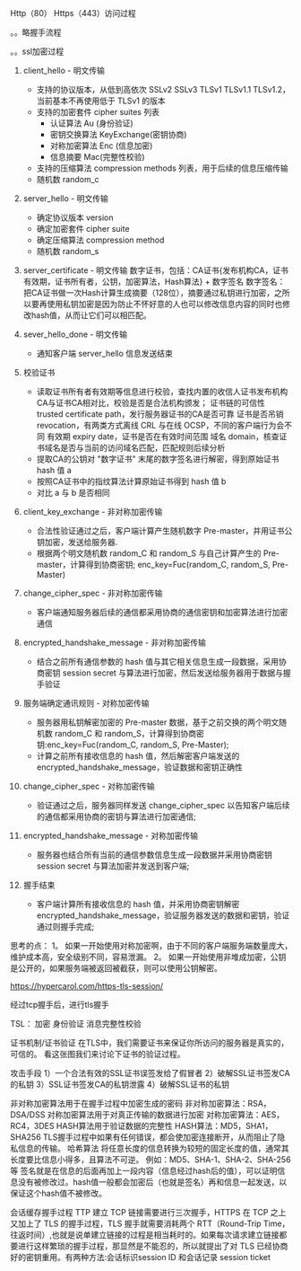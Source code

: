 Http（80） Https（443）访问过程

。。略握手流程

。。ssl加密过程

1. client_hello - 明文传输
    * 支持的协议版本，从低到高依次 SSLv2 SSLv3 TLSv1 TLSv1.1 TLSv1.2，当前基本不再使用低于 TLSv1 的版本
    * 支持的加密套件 cipher suites 列表
        * 认证算法 Au (身份验证)
        * 密钥交换算法 KeyExchange(密钥协商)
        * 对称加密算法 Enc (信息加密)
        * 信息摘要 Mac(完整性校验)
    * 支持的压缩算法 compression methods 列表，用于后续的信息压缩传输
    * 随机数 random_c





2. server_hello - 明文传输
    * 确定协议版本 version
    * 确定加密套件 cipher suite
    * 确定压缩算法 compression method
    * 随机数 random_s


3. server_certificate - 明文传输
数字证书，包括：CA证书{发布机构CA，证书有效期，证书所有者，公钥，加密算法，Hash算法} + 数字签名
    数字签名：把CA证书做一次Hash计算生成摘要（128位），摘要通过私钥进行加密，之所以要再使用私钥加密是因为防止不怀好意的人也可以修改信息内容的同时也修改hash值，从而让它们可以相匹配。

4. sever_hello_done - 明文传输
    * 通知客户端 server_hello 信息发送结束






5. 校验证书
    * 读取证书所有者有效期等信息进行校验，查找内置的收信人证书发布机构CA与证书CA相对比，校验是否是合法机构颁发；
        证书链的可信性 trusted certificate path，发行服务器证书的CA是否可靠
        证书是否吊销 revocation，有两类方式离线 CRL 与在线 OCSP，不同的客户端行为会不同
        有效期 expiry date，证书是否在有效时间范围
        域名 domain，核查证书域名是否与当前的访问域名匹配，匹配规则后续分析
    * 提取CA的公钥对 "数字证书" 末尾的数字签名进行解密，得到原始证书 hash 值 a
    * 按照CA证书中的指纹算法计算原始证书得到 hash 值 b
    * 对比 a 与 b 是否相同




6. client_key_exchange - 非对称加密传输
    * 合法性验证通过之后，客户端计算产生随机数字 Pre-master，并用证书公钥加密，发送给服务器.
    * 根据两个明文随机数 random_C 和 random_S 与自己计算产生的 Pre-master，计算得到协商密钥; enc_key=Fuc(random_C, random_S, Pre-Master)

7. change_cipher_spec - 非对称加密传输
    * 客户端通知服务器后续的通信都采用协商的通信密钥和加密算法进行加密通信

8. encrypted_handshake_message - 非对称加密传输
    * 结合之前所有通信参数的 hash 值与其它相关信息生成一段数据，采用协商密钥 session secret 与算法进行加密，然后发送给服务器用于数据与握手验证





9. 服务端确定通讯规则 - 对称加密传输
    * 服务器用私钥解密加密的 Pre-master 数据，基于之前交换的两个明文随机数 random_C 和 random_S，计算得到协商密钥:enc_key=Fuc(random_C, random_S, Pre-Master);
    * 计算之前所有接收信息的 hash 值，然后解密客户端发送的 encrypted_handshake_message，验证数据和密钥正确性

10. change_cipher_spec - 对称加密传输
    * 验证通过之后，服务器同样发送 change_cipher_spec 以告知客户端后续的通信都采用协商的密钥与算法进行加密通信;

11. encrypted_handshake_message - 对称加密传输
    * 服务器也结合所有当前的通信参数信息生成一段数据并采用协商密钥 session secret 与算法加密并发送到客户端;






12. 握手结束
    * 客户端计算所有接收信息的 hash 值，并采用协商密钥解密 encrypted_handshake_message，验证服务器发送的数据和密钥，验证通过则握手完成;


思考的点：
1。 如果一开始使用对称加密啊，由于不同的客户端服务端数量庞大，维护成本高，安全级别不同，容易泄漏。
2。 如果一开始使用非堆成加密，公钥是公开的，如果服务端被返回被截获，则可以使用公钥解密。

https://hypercarol.com/https-tls-session/

经过tcp握手后，进行tls握手

TSL：
加密
身份验证
消息完整性校验


证书机制/证书验证
在TLS中，我们需要证书来保证你所访问的服务器是真实的，可信的。
看这张图我们来讨论下证书的验证过程。

攻击手段
1）一个合法有效的SSL证书误签发给了假冒者
2）破解SSL证书签发CA的私钥
3）SSL证书签发CA的私钥泄露
4）破解SSL证书的私钥

非对称加密算法用于在握手过程中加密生成的密码 非对称加密算法：RSA，DSA/DSS
对称加密算法用于对真正传输的数据进行加密 对称加密算法：AES，RC4，3DES
HASH算法用于验证数据的完整性 HASH算法：MD5，SHA1，SHA256
TLS握手过程中如果有任何错误，都会使加密连接断开，从而阻止了隐私信息的传输。
哈希算法
将任意长度的信息转换为较短的固定长度的值，通常其长度要比信息小得多，且算法不可逆。
例如：MD5、SHA-1、SHA-2、SHA-256 等
签名就是在信息的后面再加上一段内容（信息经过hash后的值），可以证明信息没有被修改过。hash值一般都会加密后（也就是签名）再和信息一起发送，以保证这个hash值不被修改。


会话缓存握手过程
TTP 建立 TCP 链接需要进行三次握手，HTTPS 在 TCP 之上又加上了 TLS 的握手过程，TLS 握手就需要消耗两个 RTT（Round-Trip Time，往返时间）,也就是说单建立链接的过程是相当耗时的。如果每次请求建立链接都要进行这样繁琐的握手过程，那显然是不能忍的，所以就提出了对 TLS 已经协商好的密钥重用。有两种方法:会话标识session ID 和会话记录 session ticket

